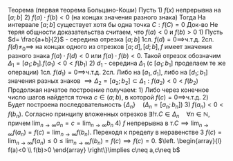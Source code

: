 Теорема (первая теорема Больцано-Коши)
	Пусть
		1) $f(x)$ непрерывна на $\left[ a;b \right]$
		2) $f(a)\cdot f(b)<0$ (на концах значения разного знака)
	Тогда
		На интервале $\left[ a;b \right]$ существует хотя бы одна точка $C:f(C)=0$
Док-во
	Не теряя общности доказательства считаем, что $f(a)<0$ и $f(b)>0$
	1) Пусть $d= \frac{a+b}{2}$ - середина отрезка $\left[ a;b \right]$
		1сл. $f(d)=0\implies$ч.т.д.
		2сл. $f(d)\neq_{0}\implies$ на концах одного из отрезков $\left[ a;d \right],\left[ d;b \right],f$ имеет значения разного знака $f(a)\cdot f(d)<0$ или $f(a)\cdot f(b)<0$. Такой отрезок обозначим $\Delta_{1}=\left[ a_{1};b_{1} \right].f(a_{1})<0<f(b_{1})$
	2) $d_{1}$ - середина $\Delta_{1}$ (с $\left[ a_{1};b_{1} \right]$ проделаем те же операции)
		1сл. $f(d_{1})=0\implies$ч.т.д.
		2сл. Либо на $\left[ a_{1},d_{1} \right]$, либо на $\left[ d_{1};b_{1} \right]$ значения разных знаков $\implies\Delta_{2}=\left[ a_{2};b_{2} \right]\subset\Delta_{1}:f(a_{2})<0<f(b_{2})$
	Продолжая начатое построение получаем:
		1) Либо через конечное число шагов найдется точка $c\in \left( a;b \right)$, в которой $f(c)=0\implies$ч.т.д.
		2) Будет построена последовательность $\{ \Delta _{n} \}\quad(\Delta _{n}=\left[ a_{n};b_{n} \right])$
		3) $f(a_{n})<0<f(b_{n})$. Согласно принципу вложенных отрезков $\exists!$т.$C\in\Delta _{n}\quad\forall n\in \mathbb{N}$, причем $\lim_{ n \to \infty }a_{n}=c=\lim_{ n \to \infty }b_{n}$
		4) $f$ непрерывна в т.$C\implies \lim_{ n \to \infty }f(a_{n})=f(c)=\lim_{ n \to \infty }f(b_{n})$. Переходя к пределу в неравенстве 3 $f(c)=\lim_{ n \to \infty }f(a_{n})\leq0\leq \lim_{ n \to \infty }f(b_{n})=f(c)\implies f(c)=0$. $\left. \begin{array}{l} f(a)<0 \\ f(b)>0 \end{array} \right\}\implies c\neq a,c\neq b$
		